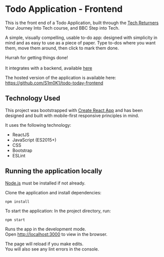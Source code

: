 # Todo Application - Frontend 

This is the front end of a Todo Application, built through the [Tech Returners](https://www.techreturners.com/) Your Journey Into Tech course, and BBC Step into Tech.
<br /> 

A simple, visually compelling, usable to-do app: designed with simplicity in mind and as easy to use as a piece of paper. Type to-dos where you want them, move them around, then click to mark them  done.
<br />

Hurrah for getting things done!
<br />
<br />
It integrates with a backend, available [here](https://github.com/S1m0K1/todo-today-backend)<br />

The hosted version of the application is available here:
<br /> 
https://github.com/S1m0K1/todo-today-frontend
<br />

## Technology Used

This project was bootstrapped with [Create React App](https://github.com/facebook/create-react-app) and has been designed and built with mobile-first responsive principles in mind.
<br />

It uses the following technology:
<br />
* ReactJS
* JavaScript (ES2015+)
* CSS
* Bootstrap
* ESLint

## Running the application locally

[Node.js](https://nodejs.org/en/) must be installed if not already.

Clone the application and install dependencies:

`npm install`

To start the application: In the project directory, run:

`npm start`

Runs the app in the development mode.
<br />
Open [http://localhost:3000](http://localhost:3000) to view in the browser.

The page will reload if you make edits.
<br />
You will also see any lint errors in the console.